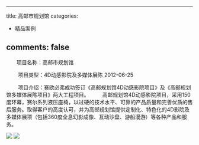 
---
title: 高邮市规划馆
categories:
- 精品案例

comments: false
---

　　项目名称：高邮市规划馆

　　  项目类型：4D动感影院及多媒体展陈
    2012-06-25

 　　 项目介绍：赛欧必弗成功签订《高邮规划馆4D动感影院项目》及《高邮规划馆多媒体展陈项目》两大工程项目。
 　　 高邮规划馆4D动感影院项目，采用150度环幕，赛尔系列液压座椅，以过硬的技术水平、可靠的产品质量和完善优质的售后服务。取得客户的高度认可，并为高邮规划馆提供定制化、特色化的4D影院及多媒体展项（包括360度全息幻影成像、互动沙盘、游船漫游）等各种产品和服务。


<img src="/css/images/anli/info9.jpg">
<img src="/css/images/anli/info9_1.jpg">

